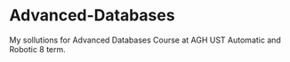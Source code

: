 # Advanced-Databases
My sollutions for Advanced Databases Course at AGH UST Automatic and Robotic 8 term.
